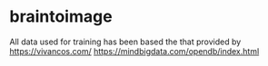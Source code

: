 # braintoimage

All data used for training has been based the that provided by https://vivancos.com/ https://mindbigdata.com/opendb/index.html
